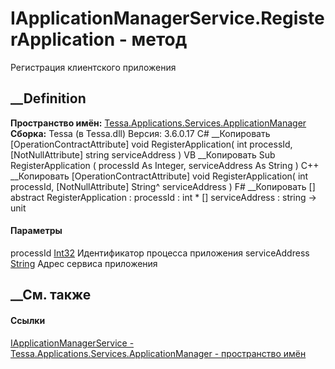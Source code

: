 # IApplicationManagerService.RegisterApplication - метод
Регистрация клиентского приложения
## __Definition
 **Пространство имён:**
[Tessa.Applications.Services.ApplicationManager](N_Tessa_Applications_Services_ApplicationManager.htm)  
 **Сборка:** Tessa (в Tessa.dll) Версия: 3.6.0.17
C# __Копировать
    [OperationContractAttribute]
    void RegisterApplication(
    	int processId,
    	[NotNullAttribute] string serviceAddress
    )
VB __Копировать
    <OperationContractAttribute>
    Sub RegisterApplication ( 
    	processId As Integer,
    	<NotNullAttribute> serviceAddress As String
    )
C++ __Копировать
    [OperationContractAttribute]
    void RegisterApplication(
    	int processId, 
    	[NotNullAttribute] String^ serviceAddress
    )
F# __Копировать
     [<OperationContractAttribute>]
    abstract RegisterApplication : 
            processId : int * 
            [<NotNullAttribute>] serviceAddress : string -> unit 
#### Параметры
processId [Int32](https://learn.microsoft.com/dotnet/api/system.int32)
     Идентификатор процесса приложения 
serviceAddress [String](https://learn.microsoft.com/dotnet/api/system.string)
     Адрес сервиса приложения 
## __См. также
#### Ссылки
[IApplicationManagerService -
](T_Tessa_Applications_Services_ApplicationManager_IApplicationManagerService.htm)
[Tessa.Applications.Services.ApplicationManager - пространство
имён](N_Tessa_Applications_Services_ApplicationManager.htm)
